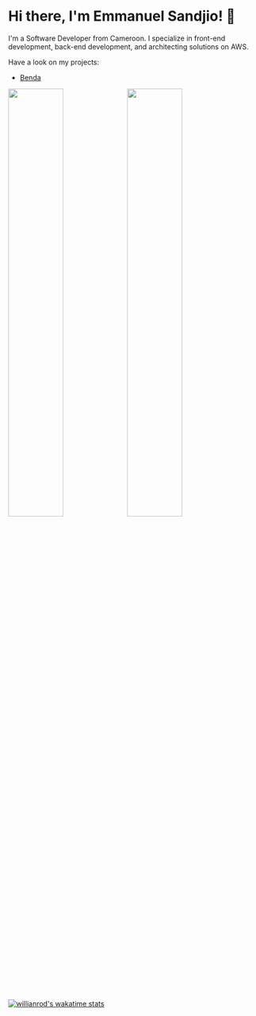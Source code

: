 # Hi there, I'm Emmanuel Sandjio! 👋
I'm a Software Developer from Cameroon. I specialize in front-end development, back-end development, and architecting solutions on AWS.

Have a look on my projects:
- [Benda](https://main.d3ugnmj51ofcbd.amplifyapp.com/)



<img align="left" width="47%" src="https://github-readme-stats.vercel.app/api?username=Sandjio&count_private=true&show_icons=true&theme=great-gatsby"/>
<img align="left" width="47%" src ="https://github-readme-stats.vercel.app/api/top-langs/?username=Sandjio&layout=compact"/>

[![willianrod's wakatime stats](https://github-readme-stats.vercel.app/api/wakatime?username=emma_sandjio&&theme=gotham)](https://github.com/anuraghazra/github-readme-stats)
